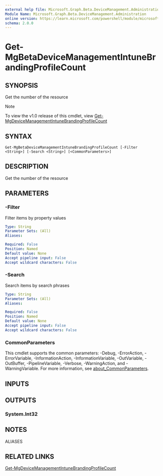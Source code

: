 ```yaml
---
external help file: Microsoft.Graph.Beta.DeviceManagement.Administration-help.xml
Module Name: Microsoft.Graph.Beta.DeviceManagement.Administration
online version: https://learn.microsoft.com/powershell/module/microsoft.graph.beta.devicemanagement.administration/get-mgbetadevicemanagementintunebrandingprofilecount
schema: 2.0.0
---
```


# Get-MgBetaDeviceManagementIntuneBrandingProfileCount

## SYNOPSIS
Get the number of the resource

> [!NOTE]
> To view the v1.0 release of this cmdlet, view [Get-MgDeviceManagementIntuneBrandingProfileCount](/powershell/module/Microsoft.Graph.DeviceManagement.Administration/Get-MgDeviceManagementIntuneBrandingProfileCount?view=graph-powershell-v1.0)

## SYNTAX

```
Get-MgBetaDeviceManagementIntuneBrandingProfileCount [-Filter <String>] [-Search <String>] [<CommonParameters>]
```

## DESCRIPTION
Get the number of the resource

## PARAMETERS

### -Filter
Filter items by property values

```yaml
Type: String
Parameter Sets: (All)
Aliases:

Required: False
Position: Named
Default value: None
Accept pipeline input: False
Accept wildcard characters: False
```

### -Search
Search items by search phrases

```yaml
Type: String
Parameter Sets: (All)
Aliases:

Required: False
Position: Named
Default value: None
Accept pipeline input: False
Accept wildcard characters: False
```

### CommonParameters
This cmdlet supports the common parameters: -Debug, -ErrorAction, -ErrorVariable, -InformationAction, -InformationVariable, -OutVariable, -OutBuffer, -PipelineVariable, -Verbose, -WarningAction, and -WarningVariable. For more information, see [about_CommonParameters](http://go.microsoft.com/fwlink/?LinkID=113216).

## INPUTS

## OUTPUTS

### System.Int32
## NOTES

ALIASES

## RELATED LINKS
[Get-MgDeviceManagementIntuneBrandingProfileCount](/powershell/module/Microsoft.Graph.DeviceManagement.Administration/Get-MgDeviceManagementIntuneBrandingProfileCount?view=graph-powershell-v1.0)

